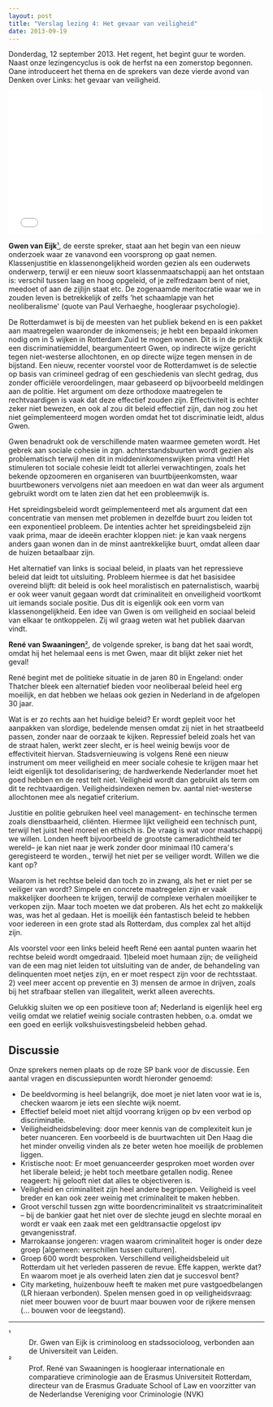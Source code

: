 ```yaml
---
layout: post
title: "Verslag lezing 4: Het gevaar van veiligheid"
date: 2013-09-19
---
```


Donderdag, 12 september 2013. Het regent, het begint guur te worden.
Naast onze lezingencyclus is ook de herfst na een zomerstop begonnen.
Oane introduceert het thema en de sprekers van deze vierde avond van
Denken over Links: het gevaar van veiligheid.

<iframe src="//player.vimeo.com/video/74458410" width="500" height="281" frameborder="0" webkitallowfullscreen mozallowfullscreen allowfullscreen></iframe>

**Gwen van Eijk**[¹](#info_gwen), de eerste spreker, staat aan het begin
van een nieuw onderzoek  waar ze vanavond een voorsprong op gaat nemen.
Klassenjustitie en klassenongelijkheid worden gezien als een ouderwets
onderwerp, terwijl er een nieuw soort klassenmaatschappij aan het
ontstaan is: verschil tussen laag en hoog opgeleid, of je zelfredzaam
bent of niet, meedoet of aan de zijlijn staat etc. De zogenaamde
meritocratie waar we in zouden leven is betrekkelijk of zelfs 'het
schaamlapje van het neoliberalisme' (quote van Paul Verhaeghe,
hoogleraar psychologie).

De Rotterdamwet  is bij de meesten van het publiek bekend en is een
pakket aan maatregelen waaronder de inkomenseis; je hebt een bepaald
inkomen nodig om in 5 wijken in Rotterdam Zuid te mogen wonen. Dit is in
de praktijk een discriminatiemiddel, beargumenteert Gwen, op indirecte
wijze gericht tegen niet-westerse allochtonen, en op directe wijze tegen
mensen in de bijstand. Een nieuw, recenter voorstel voor de Rotterdamwet
is de selectie op basis van crimineel gedrag of een geschiedenis van
slecht gedrag, dus zonder officiële veroordelingen, maar gebaseerd op
bijvoorbeeld meldingen aan de politie. Het argument om deze orthodoxe
maatregelen te rechtvaardigen is vaak dat deze effectief zouden zijn.
Effectiviteit is echter zeker niet bewezen, en ook al zou dit beleid
effectief zijn, dan nog zou het niet geïmplementeerd mogen worden omdat
het tot discriminatie leidt, aldus Gwen.

Gwen benadrukt ook de verschillende maten waarmee gemeten wordt. Het
gebrek aan sociale cohesie in zgn. achterstandsbuurten wordt gezien als
problematisch terwijl men dit in middeninkomenswijken prima vindt! Het
stimuleren tot sociale cohesie leidt tot allerlei verwachtingen, zoals
het bekende opzoomeren en organiseren van buurtbijeenkomsten, waar
buurtbewoners vervolgens niet aan meedoen en wat dan weer als argument
gebruikt wordt om te laten zien dat het een probleemwijk is.

Het spreidingsbeleid wordt geïmplementeerd met als argument dat een
concentratie van mensen met problemen in dezelfde buurt zou leiden tot
een exponentieel probleem.  De intenties achter het spreidingsbeleid
zijn vaak prima, maar de ideeën erachter kloppen niet: je kan vaak
nergens anders gaan wonen dan in de minst aantrekkelijke buurt, omdat
alleen daar de huizen betaalbaar zijn.

Het alternatief van links is sociaal beleid, in plaats van het
repressieve beleid dat leidt tot uitsluiting. Probleem hiermee is dat
het basisidee overeind blijft: dit beleid is ook heel moralistisch en
paternalistisch, waarbij er ook weer vanuit gegaan wordt dat
criminaliteit en onveiligheid voortkomt uit iemands sociale positie. Dus
dit is eigenlijk ook een vorm van klassenongelijkheid.  Een idee van
Gwen is om veiligheid en sociaal beleid van elkaar te ontkoppelen. Zij
wil graag weten wat het publiek daarvan vindt.

**René van Swaaningen**[²](#info_rene), de volgende spreker, is bang dat
het saai wordt, omdat hij het  helemaal eens is met Gwen, maar dit
blijkt zeker niet het geval!

René begint met de politieke situatie in de jaren 80 in Engeland: onder
Thatcher bleek een alternatief bieden voor neoliberaal beleid heel erg
moeilijk, en dat hebben we helaas ook gezien in Nederland in de
afgelopen 30 jaar.

Wat is er zo rechts aan het huidige beleid? Er wordt gepleit voor het
aanpakken van slordige, bedelende mensen omdat zij niet in het
straatbeeld passen, zonder naar de oorzaak te kijken. Repressief beleid
zoals het van de straat halen, werkt zeer slecht, er is heel weinig
bewijs voor de effectiviteit hiervan. Stadsvernieuwing is volgens René
een nieuw instrument om meer veiligheid en meer sociale cohesie te
krijgen maar het leidt eigenlijk tot desolidarisering; de hardwerkende
Nederlander moet het goed hebben en de rest telt niet. Veiligheid wordt
dan gebruikt als term om dit te rechtvaardigen. Veiligheidsindexen nemen
bv. aantal niet-westerse allochtonen mee als negatief criterium.

Justitie en politie gebruiken heel veel management- en techinsche termen
zoals dienstbaarheid, cliënten. Hiermee lijkt veiligheid een technisch
punt, terwijl het juist heel moreel en ethisch is. De vraag is wat voor
maatschappij we willen. Londen heeft bijvoorbeeld de grootste
cameradichtheid ter wereld– je kan niet naar je werk zonder door
minimaal l10 camera's geregisteerd te worden., terwijl het niet per se
veiliger wordt. Willen we die kant op?

Waarom is het rechtse beleid dan toch zo in zwang, als het er niet per
se veiliger van wordt? Simpele en concrete maatregelen zijn er vaak
makkelijker doorheen te krijgen, terwijl de complexe verhalen moeilijker
te verkopen zijn. Maar toch moeten we dat proberen. Als het echt zo
makkelijk was, was het al gedaan. Het is moeilijk één fantastisch beleid
te hebben voor iedereen in een grote stad als Rotterdam, dus complex zal
het altijd zijn.

Als voorstel voor een links beleid heeft René een aantal punten waarin
het rechtse beleid wordt omgedraaid. 1)beleid moet humaan zijn; de
veiligheid van de een mag niet leiden tot uitsluiting van de ander, de
behandeling van delinquenten moet netjes zijn, en er moet respect zijn
voor de rechtsstaat. 2) veel meer accent op preventie  en 3) mensen de
armoe in drijven, zoals bij het strafbaar stellen van illegaliteit,
werkt alleen averechts.

Gelukkig sluiten we op een positieve toon af;  Nederland is eigenlijk
heel erg veilig omdat we relatief weinig sociale contrasten hebben, o.a.
omdat we een goed en eerlijk volkshuisvestingsbeleid hebben gehad.


Discussie
---------

Onze sprekers nemen plaats op de roze SP bank voor de discussie. Een
aantal vragen en discussiepunten wordt hieronder genoemd:

  * De beeldvorming is heel belangrijk, doe moet je niet laten voor wat
    ie is, checken waarom je iets een slechte wijk noemt.
  * Effectief beleid moet niet altijd voorrang krijgen op bv een verbod
    op discriminatie.
  * Veiligheidheidsbeleving: door meer kennis van de complexiteit kun je
    beter nuanceren. Een voorbeeld is de buurtwachten uit Den Haag die
    het minder onveilig vinden als ze beter weten hoe moeilijk de
    problemen liggen.
  * Kristische noot: Er moet genuanceerder gesproken moet worden over
    het liberale beleid; je hebt toch meetbare getallen nodig. Renee
    reageert: hij gelooft niet dat alles te objectiveren is.
  * Veiligheid en criminaliteit zijn heel andere begrippen. Veiligheid
    is veel breder en kan ook zeer weinig met criminaliteit te maken
    hebben.
  * Groot verschil tussen zgn witte boordencriminaliteit vs
    straatcriminaliteit – bij de bankier gaat het niet over de slechte
    jeugd en slechte moraal en wordt er vaak een zaak met een
    geldtransactie opgelost ipv gevangenisstraf.
  * Marrokaanse jongeren: vragen waarom criminaliteit hoger is onder
    deze groep [algemeen: verschillen tussen culturen].
  * Groep 600 wordt besproken. Verschillend veiligheidsbeleid uit
    Rotterdam uit het verleden passeren de revue. Effe kappen, werkte
    dat? En waarom moet je als overheid laten zien dat je succesvol
    bent?
  * City marketing, huizenbouw heeft te maken met pure vastgoedbelangen
    (LR hieraan verbonden). Spelen mensen goed in op veiligheidsvraag:
    niet meer bouwen voor de buurt maar bouwen voor de rijkere mensen (…
    bouwen voor de leegstand).  

<dl class="notes">
<hr>
<dt><a id="info_gwen">¹</a></dt><dd>Dr. Gwen van Eijk is criminoloog en
stadssocioloog, verbonden aan de Universiteit van Leiden.</dd>
<dt><a id="info_rene">²</a></dt><dd>Prof. René van Swaaningen is hoogleraar
internationale en comparatieve criminologie aan de Erasmus Universiteit
Rotterdam, directeur van de Erasmus Graduate School of Law en voorzitter
van de Nederlandse Vereniging voor Criminologie (NVK)</dd>
</dl>
